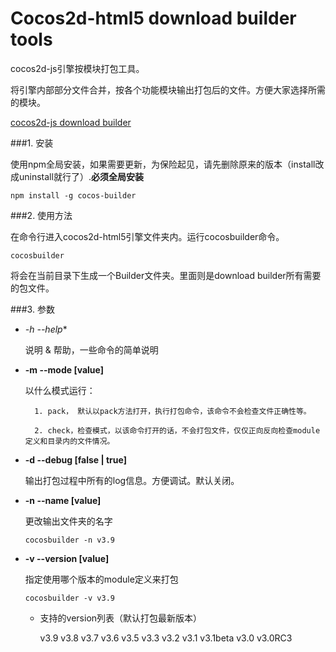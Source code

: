 Cocos2d-html5 download builder tools
==================

cocos2d-js引擎按模块打包工具。

将引擎内部部分文件合并，按各个功能模块输出打包后的文件。方便大家选择所需的模块。

[cocos2d-js download builder](http://cocos2d-x.org/filecenter/jsbuilder/)

###1. 安装

使用npm全局安装，如果需要更新，为保险起见，请先删除原来的版本（install改成uninstall就行了）.**必须全局安装**

```
npm install -g cocos-builder
```

###2. 使用方法

在命令行进入cocos2d-html5引擎文件夹内。运行cocosbuilder命令。

```
cocosbuilder
```

将会在当前目录下生成一个Builder文件夹。里面则是download builder所有需要的包文件。

###3. 参数

- *-h --help**

    说明 & 帮助，一些命令的简单说明

- **-m --mode [value]**

    以什么模式运行：
    
        1. pack， 默认以pack方法打开，执行打包命令，该命令不会检查文件正确性等。
        
        2. check，检查模式，以该命令打开的话，不会打包文件，仅仅正向反向检查module定义和目录内的文件情况。

- **-d --debug [false | true]**

    输出打包过程中所有的log信息。方便调试。默认关闭。
    
- **-n --name [value]**

    更改输出文件夹的名字
    
    ```
    cocosbuilder -n v3.9
    ```
    
- **-v --version [value]**

    指定使用哪个版本的module定义来打包
    
    ```
    cocosbuilder -v v3.9
    ```
    
    - 支持的version列表（默认打包最新版本）

        v3.9
        v3.8
        v3.7
        v3.6
        v3.5
        v3.3
        v3.2
        v3.1
        v3.1beta
        v3.0
        v3.0RC3
